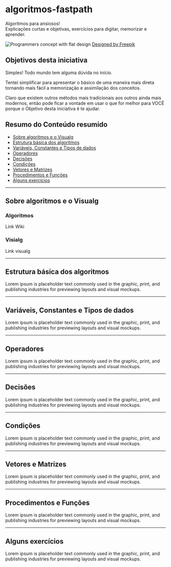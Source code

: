 # algoritmos-fastpath
Algoritmos para ansiosos! \
Explicações curtas e objetivas, exercícios para digitar, memorizar e aprender.

![Programmers concept with flat design](https://image.freepik.com/free-vector/programmers-concept-with-flat-design_23-2147849844.jpg)
[Designed by Freepik](https://www.freepik.com/free-vector/programmers-concept-with-flat-design_2456097.htm)


## Objetivos desta iniciativa
Simples! Todo mundo tem alguma dúvida no início.

Tentei simplificar para apresentar o básico de uma maneira mais direta tornando mais fácil a memorização e assimilação dos conceitos. 

Claro que existem outros métodos mais tradicionais aos outros ainda mais modernos, então pode ficar a vontade em usar o que for melhor para VOCÊ porque o Objetivo desta iniciativa é te ajudar.

## Resumo do Conteúdo resumido
* [Sobre algoritmos e o Visualg](#sobre-algoritmos-e-o-Visualg)
* [Estrutura básica dos algoritmos](#estrutura-básica-dos-algoritmos)
* [Variáveis, Constantes e Tipos de dados](#variáveis-constantes-e-tipos-de-dados)
* [Operadores](#operadores)
* [Decisões](#decisões)
* [Condições](#condições)
* [Vetores e Matrizes](#vetores-e-matrizes)
* [Procedimentos e Funções](#procedimentos-e-funções)
* [Alguns exercícios](#alguns-exercÍcios)


- - - 


## Sobre algoritmos e o Visualg
### Algoritmos
Link Wiki
### Visialg
Link visualg


- - - 


## Estrutura básica dos algoritmos
Lorem ipsum is placeholder text commonly used in the graphic, print, and publishing industries for previewing layouts and visual mockups.


- - - 


## Variáveis, Constantes e Tipos de dados
Lorem ipsum is placeholder text commonly used in the graphic, print, and publishing industries for previewing layouts and visual mockups.


- - - 


## Operadores
Lorem ipsum is placeholder text commonly used in the graphic, print, and publishing industries for previewing layouts and visual mockups.


- - - 


## Decisões
Lorem ipsum is placeholder text commonly used in the graphic, print, and publishing industries for previewing layouts and visual mockups.


- - - 


## Condições
Lorem ipsum is placeholder text commonly used in the graphic, print, and publishing industries for previewing layouts and visual mockups.


- - - 


## Vetores e Matrizes
Lorem ipsum is placeholder text commonly used in the graphic, print, and publishing industries for previewing layouts and visual mockups.


- - - 


## Procedimentos e Funções
Lorem ipsum is placeholder text commonly used in the graphic, print, and publishing industries for previewing layouts and visual mockups.


- - - 


## Alguns exercícios
Lorem ipsum is placeholder text commonly used in the graphic, print, and publishing industries for previewing layouts and visual mockups.


